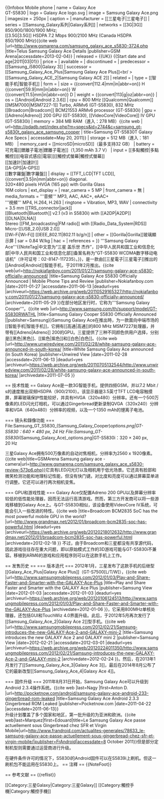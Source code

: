 {{Infobox Mobile phone
| name          = Galaxy Ace <br /> GT-S5830
| logo         = Galaxy Ace logo.svg
| image        = Samsung Galaxy Ace.png
| imagesize     = 250px
| caption       =
| manufacturer  = [[三星电子|三星电子]]
| series        = [[Samsung_Galaxy系列|Galaxy系列]]
| networks      = [[3G|3G]] 850/900/1800/1900 MHz;<br /> [[3.5G|3.5G]] HSDPA 7.2 Mbps 900/2100 MHz (Canada HSDPA 850/1900 MHz)<ref>{{cite web |url=http://www.gsmarena.com/samsung_galaxy_ace_s5830-3724.php |title=Telus Samsung Galaxy Ace Details |publisher=GSM Arena|accessdate=2013-02-04}}</ref>
| released      = {{UK}} {{Start date and age|2011|03|01}} <!-- {{Start date and age|YYYY|MM|DD}} -->
| price         = <!-- Full price at initial release. -->
| available     = <!-- Country {{Start date|YYYY|MM|DD}} (Carrier) -->
| discontinued  = <!-- {{End date|YYYY|MM|DD}} -->
| predecessor   = [[Samsung_i5800|Galaxy 3]]
| successor     = [[Samsung_Galaxy_Ace_Plus|Samsung Galaxy Ace Plus]]<br/ >[[Samsung_Galaxy_ACE_2|Samsung Galaxy ACE 2]]
| related       =
| type          = [[智能手机|智能手机]]
| form          =
| size          = {{convert|112.4|mm|in|abbr=on}} H <br /> {{convert|59.9|mm|in|abbr=on}} W <br /> {{convert|11.5|mm|in|abbr=on}} D <!-- {{convert|NNN|mm|in|abbr=on}} H <br /> {{convert|NNN|mm|in|abbr=on}} W <br /> {{convert|NNN|mm|in|abbr=on}} D -->
| weight        = {{convert|113|g|oz|abbr=on}} <!-- {{convert|NNN|g|oz|abbr=on}} -->
| os            = [[Android|Android 2.3.6]]
| cpu           = 800 MHz [[Qualcomm|Qualcomm]] [[MSM7000|MSM7227-1]] Turbo, ARMv6 (GT-S5830), 832 MHz [[Broadcom|Broadcom]] BCM21553 ARMv6 processor (GT-S5830i)
| gpu           = [[Adreno|Adreno]] 200 GPU (GT-S5830), [[VideoCore|VideoCore]] IV GPU (GT-S5830i)
| memory        = 384 MB RAM（進入：278 MB）<ref name="pdadb.net">{{cite web | url=http://pdadb.net/index.php?m=specs&id=2744&c=samsung_gt-s5830t_galaxy_ace_samsung_cooper | title=Samsung GT-S5830T Galaxy Ace Specs | accessdate=May 20, 2011}}</ref>
| storage       = 512 MB（進入：181 MB）
| memory_card   = [[microSD|microSD]]（最多支持32 GB）
| battery       = 可充電[[鋰離子電池|鋰離子電池]]（1,350 mAh 3.7 V）
| input         = [[多點觸控|多點觸控]][[电容式感应|電容]][[觸控式螢幕|觸控式螢幕]] <br/> [[加速計|加速計]] <br/> [[A-GPS|A-GPS]] <br/> [[數字羅盤|數字羅盤]]
| display       = [[TFT_LCD|TFT LCD]], {{convert|3.5|in|mm|abbr=on}} diagonal. <br /> 320×480 pixels HVGA (165 ppi) with Gorilla Glass <br /> 16M colors
| ext_display   =
| rear_camera   = 5 MP
| front_camera  = 無
| media_formats = '''音頻''' MP3, AAC, AAC+, eAAC+ <br /> '''視頻''' MP4, H.264, H.263
| ringtone      = Vibration, MP3, WAV
| connectivity  = 3.5 mm [[TRS_connector|jack]] <br /> [[Bluetooth|Bluetooth]] v2.1 (v3 in S5830i) with [[A2DP|A2DP]] <br /> [[DLNA|DLNA]] <br /> Stereo [[FM_broadcasting|FM radio]] with [[Radio_Data_System|RDS]] <br /> Micro-[[USB_2.0|USB 2.0]] <br /> [[Wi-Fi|Wi-Fi]] [[IEEE_802.11|802.11 b/g/n]]
| other         = [[Gorilla|Gorilla]]玻璃顯示屏
| sar           = 0.84 W/kg
| hac           =
| references    =
}}
'''Samsung Galaxy Ace'''{{NoteTag|中文意为“三星 盖乐世 杰作”，[[中华人民共和国工业和信息化部|中华人民共和国工业和信息化部]]备案名称为“GT-S5830	WCDMA数字移动电话机”（许可证号：02-8147-117235）。}}，是一款由[[三星電子|三星電子]]推出的[[Android|Android]]智能手机，于2011年2月推出。<ref>{{cite web|url=http://nokiafanboy.com/2011/01/27/samsung-galaxy-ace-s5830-officially-announced/ |title=Samsung Galaxy Ace S5830 Officially Announced | Mobile Phone Tips and Review |publisher=Nokiafanboy.com |date=2011-01-27 |accessdate=2011-06-13 |deadurl=yes |archiveurl=https://web.archive.org/web/20110529165327/http://nokiafanboy.com/2011/01/27/samsung-galaxy-ace-s5830-officially-announced/ |archivedate=2011-05-29 }}</ref>在部分地区发行时，它称为'''Samsung Galaxy Cooper'''。<ref>{{cite web |url=http://www.samsung.com/th/support/model/GT-S5830RWATHL |title=Samsung Galaxy Cooper S5830 Officially Announced ||publisher=Samsung}}</ref>Samsung Galaxy Ace在推出時，为一款面向中端市场的[[智能手机|智能手机]]，它拥有[[高通|高通]]的800 MHz MSM7227处理器，并带有[[Adreno|Adreno]] 200的GPU。三星提供了三种不同颜色供用户选择，分别是[[黑色|黑色]]、[[紫色|紫色]]和[[白色|白色]]。<ref>{{cite web |url=http://www.unwiredview.com/2011/02/28/white-samsung-galaxy-ace-announced-in-south-korea/ |title=White Samsung Galaxy Ace announced (in South Korea) |publisher=Unwired View |date=2011-02-28 |accessdate=2011-06-13 |deadurl=yes |archiveurl=https://web.archive.org/web/20110705132544/http://www.unwiredview.com/2011/02/28/white-samsung-galaxy-ace-announced-in-south-korea/ |archivedate=2011-07-05 }}</ref>

== 技术性能 ==
Galaxy Ace是一款3G智能手机，提供四频GSM，并以7.2 Mbit / s的速度推出双频HSDPA（900/2100）。该显示器是3.5英寸TFT LCD电容触摸屏，屏幕玻璃保护性能较好，并具有HVGA（320x480）分辨率。还有一个500万像素的LED闪光灯相机，可以通过Gingerbread更新录制QVGA（320x240）分辨率和VGA（640x480）分辨率的视频，以及一个1350 mAh的锂离子电池。

=== 镜头和錄像功能 ===
<gallery>
File:Samsung_GT_S5830_(Samsung_Galaxy_Cooper)_options.png|GT-S5830：640 × 480 px, 24 Hz
File:Samsung_GT-S5830i_(Samsung_Galaxy_Ace)_options.png|GT-S5830i：320 × 240 px, 20 Hz
</gallery>

三星Galaxy Ace拥有500万像素的自动对焦相机，分辨率为2560 x 1920像素。<ref>{{cite web|title=GSMArena Samsung galaxy ace - camera|url=http://www.gsmarena.com/samsung_galaxy_ace_s5830-review-573p6.php}}</ref>它具有LED闪光灯以及相机用于低光场景。它还具有脸部和微笑检测功能和地理标记性能，但没有快门键。对比度和亮度可以通过屏幕菜单进行调整。它还可以进行两次相机变焦。

=== GPU和游戏性能 ===
Galaxy Ace仅配置Adreno 200 GPU以及屏幕分辨率较低的低性能处理器，因而无法运行高清游戏。然而，第三方开发商可以将一些游戏移植到Galaxy Ace上。与GT-S5830i相似，该设备使用VideoCore IV系统，可能会引入一些改进的特性。<ref>{{cite web |title=Broadcom BCM2835 SoC has the most powerful mobile GPU in the world? |url=http://www.grandmax.net/2012/01/broadcom-bcm2835-soc-has-powerful.html |deadurl=yes |archiveurl=https://web.archive.org/web/20120218012632/http://www.grandmax.net/2012/01/broadcom-bcm2835-soc-has-powerful.html |archivedate=2012-02-18 }}</ref> 不过，由于Broadcom和三星都没有共享源代码，因此游戏往往存在重大问题，即以原始模式工作的3D游戏可能与GT-S5830i不兼容。移植到ARM6的游戏和应用程序则可以在这款手机上工作。

== 发售历史 ==
=== 版本迭代 ===
2012年1月，三星发布了这款手机的后继型[[Galaxy_Ace_Plus|Galaxy Ace Plus]]（GT-S7500[L/T/W]），<ref>{{cite web |url=http://www.samsungmobilepress.com/2012/01/03/Play-and-Share-Faster-and-Smarter-with-the-GALAXY-Ace-Plus |title=Play and Share Faster and Smarter with the GALAXY Ace Plus |publisher=Samsung View |date=2012-01-03 |accessdate=2012-01-03 |deadurl=yes |archiveurl=https://web.archive.org/web/20120106124513/http://www.samsungmobilepress.com/2012/01/03/Play-and-Share-Faster-and-Smarter-with-the-GALAXY-Ace-Plus |archivedate=2012-01-06 }}</ref>，它采用800MHz单核处理器，还包括GUI和TouchWiz 4.0界面升级。此后，于2012年5月再次发行了[[Samsung_Galaxy_Ace_2|Galaxy Ace 2]]型手机。<ref>{{cite web |url=http://www.samsungmobilepress.com/2012/02/21/Samsung-introduces-the-new-GALAXY-Ace-2-and-GALAXY-mini-2 |title=Samsung introduces the new GALAXY Ace 2 and GALAXY mini 2 |publisher=Samsung View |date=2012-02-21 |accessdate=2012-03-01 |deadurl=yes |archiveurl=https://web.archive.org/web/20120224011350/http://www.samsungmobilepress.com/2012/02/21/Samsung-introduces-the-new-GALAXY-Ace-2-and-GALAXY-mini-2 |archivedate=2012-02-24 }}</ref>。然后，在2013年1月发行了[[Samsung_Galaxy_Ace_3|Galaxy Ace 3]]，最后在2014年8月公布了它的最新改型[[Samsung_Galaxy_Ace_4|Galaxy Ace 4]]。

=== 固件升级 ===
2011年8月31日开始，Samsung Galaxy Ace可以升级到Android 2.3.4操作系统。<ref>{{cite web |last=Nagy |first=Anton D. |url=http://pocketnow.com/android/samsung-galaxy-ace-android-233-gingerbread-rom-leaked |title=Samsung Galaxy Ace Android 2.3.3 Gingerbread ROM Leaked |publisher=Pocketnow.com |date=2011-04-22 |accessdate=2011-06-13}}</ref><br />升级计划覆盖了多个国家和地区，第一批升级的为亚洲和欧洲。<ref>{{cite web|last=Marquez|first=Edouard|title=Le Samsung Galaxy Ace passe actuellement sous Gingerbread chez SFR et Virgin Mobile|url=http://www.frandroid.com/actualites-generales/78633_le-samsung-galaxy-ace-passe-actuellement-sous-gingerbread-chez-sfr-et-virgin-mobile/|publisher=FrAndroid|accessdate=8 October 2011}}</ref>但是部分定制机型则需要通过运营商进行升级。

在硬件条件许可的情况下，S5830i的Android固件可以在S5839i上刷机。但这一刷机包不能运用在S5830上。
== 注釋 ==
{{NoteFoot}}

== 参考文献 ==
{{reflist}}


[[Category:三星Galaxy|Category:三星Galaxy]]
[[Category:觸控手機|Category:觸控手機]]
